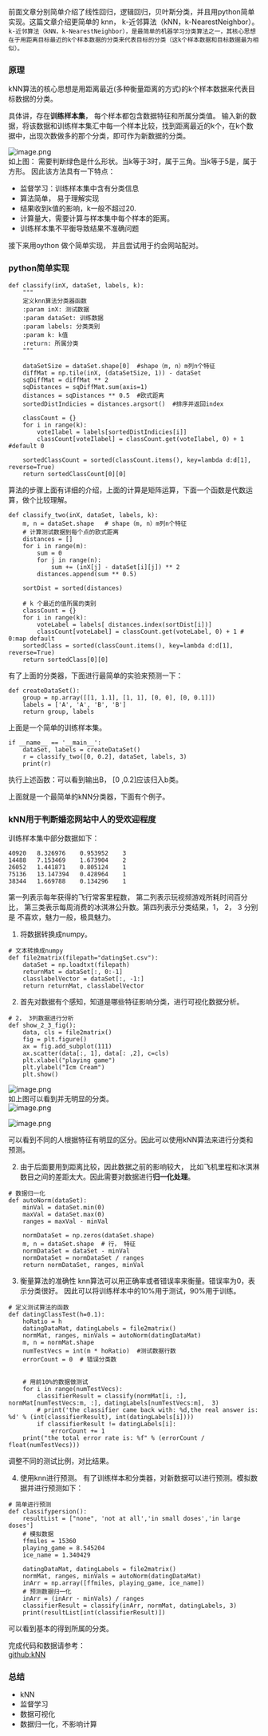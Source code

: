 前面文章分别简单介绍了线性回归，逻辑回归，贝叶斯分类，并且用python简单实现。这篇文章介绍更简单的 knn， k-近邻算法（kNN，k-NearestNeighbor）。  
`k-近邻算法（kNN，k-NearestNeighbor），是最简单的机器学习分类算法之一，其核心思想在于用距离目标最近的k个样本数据的分类来代表目标的分类（这k个样本数据和目标数据最为相似）。
`

### 原理
kNN算法的核心思想是用距离最近(多种衡量距离的方式)的k个样本数据来代表目标数据的分类。

具体讲，存在**训练样本集**， 每个样本都包含数据特征和所属分类值。
输入新的数据，将该数据和训练样本集汇中每一个样本比较，找到距离最近的k个，在k个数据中，出现次数做多的那个分类，即可作为新数据的分类。

![image.png](http://upload-images.jianshu.io/upload_images/1794675-4235d7f648c53ccf.png?imageMogr2/auto-orient/strip%7CimageView2/2/w/620)  
如上图：
需要判断绿色是什么形状。当k等于3时，属于三角。当k等于5是，属于方形。
因此该方法具有一下特点：
* 监督学习：训练样本集中含有分类信息
* 算法简单， 易于理解实现
* 结果收到k值的影响，k一般不超过20.
* 计算量大，需要计算与样本集中每个样本的距离。
* 训练样本集不平衡导致结果不准确问题

接下来用oython 做个简单实现， 并且尝试用于约会网站配对。

### python简单实现

```
def classify(inX, dataSet, labels, k):
    """
    定义knn算法分类器函数
    :param inX: 测试数据
    :param dataSet: 训练数据
    :param labels: 分类类别
    :param k: k值
    :return: 所属分类
    """

    dataSetSize = dataSet.shape[0]  #shape（m, n）m列n个特征
    diffMat = np.tile(inX, (dataSetSize, 1)) - dataSet
    sqDiffMat = diffMat ** 2
    sqDistances = sqDiffMat.sum(axis=1)
    distances = sqDistances ** 0.5  #欧式距离
    sortedDistIndicies = distances.argsort()  #排序并返回index

    classCount = {}
    for i in range(k):
        voteIlabel = labels[sortedDistIndicies[i]]
        classCount[voteIlabel] = classCount.get(voteIlabel, 0) + 1 #default 0

    sortedClassCount = sorted(classCount.items(), key=lambda d:d[1], reverse=True)
    return sortedClassCount[0][0]
```
算法的步骤上面有详细的介绍，上面的计算是矩阵运算，下面一个函数是代数运算，做个比较理解。

```
def classify_two(inX, dataSet, labels, k):
    m, n = dataSet.shape   # shape（m, n）m列n个特征
    # 计算测试数据到每个点的欧式距离
    distances = []
    for i in range(m):
        sum = 0
        for j in range(n):
            sum += (inX[j] - dataSet[i][j]) ** 2
        distances.append(sum ** 0.5)

    sortDist = sorted(distances)

    # k 个最近的值所属的类别
    classCount = {}
    for i in range(k):
        voteLabel = labels[ distances.index(sortDist[i])]
        classCount[voteLabel] = classCount.get(voteLabel, 0) + 1 # 0:map default
    sortedClass = sorted(classCount.items(), key=lambda d:d[1], reverse=True)
    return sortedClass[0][0]
```

有了上面的分类器，下面进行最简单的实验来预测一下：
```
def createDataSet():
    group = np.array([[1, 1.1], [1, 1], [0, 0], [0, 0.1]])
    labels = ['A', 'A', 'B', 'B']
    return group, labels
```
上面是一个简单的训练样本集。
```
if __name__ == '__main__':
    dataSet, labels = createDataSet()
    r = classify_two([0, 0.2], dataSet, labels, 3)
    print(r)
```
执行上述函数：可以看到输出B， [0 ,0.2]应该归入b类。

上面就是一个最简单的kNN分类器，下面有个例子。

### kNN用于判断婚恋网站中人的受欢迎程度
训练样本集中部分数据如下：
```
40920	8.326976	0.953952	3
14488	7.153469	1.673904	2
26052	1.441871	0.805124	1
75136	13.147394	0.428964	1
38344	1.669788	0.134296	1
```
第一列表示每年获得的飞行常客里程数， 第二列表示玩视频游戏所耗时间百分比， 第三类表示每周消费的冰淇淋公升数。第四列表示分类结果，1， 2， 3 分别是 不喜欢，魅力一般，极具魅力。

1. 将数据转换成numpy。
```
# 文本转换成numpy
def file2matrix(filepath="datingSet.csv"):
    dataSet = np.loadtxt(filepath)
    returnMat = dataSet[:, 0:-1]
    classlabelVector = dataSet[:, -1:]
    return returnMat, classlabelVector
```

2.  首先对数据有个感知，知道是哪些特征影响分类，进行可视化数据分析。
```
# 2， 3列数据进行分析
def show_2_3_fig():
    data, cls = file2matrix()
    fig = plt.figure()
    ax = fig.add_subplot(111)
    ax.scatter(data[:, 1], data[: ,2], c=cls)
    plt.xlabel("playing game")
    plt.ylabel("Icm Cream")
    plt.show()
```
![image.png](http://upload-images.jianshu.io/upload_images/1794675-6335468443e2b541.png?imageMogr2/auto-orient/strip%7CimageView2/2/w/620)    
如上图可以看到并无明显的分类。  
![image.png](http://upload-images.jianshu.io/upload_images/1794675-b43552ce62995d87.png?imageMogr2/auto-orient/strip%7CimageView2/2/w/620)  

![image.png](http://upload-images.jianshu.io/upload_images/1794675-6edde0efc1e80707.png?imageMogr2/auto-orient/strip%7CimageView2/2/w/620)  

可以看到不同的人根据特征有明显的区分。因此可以使用kNN算法来进行分类和预测。

2. 由于后面要用到距离比较，因此数据之前的影响较大， 比如飞机里程和冰淇淋数目之间的差距太大。因此需要对数据进行**归一化处理**。
```
# 数据归一化
def autoNorm(dataSet):
    minVal = dataSet.min(0)
    maxVal = dataSet.max(0)
    ranges = maxVal - minVal

    normDataSet = np.zeros(dataSet.shape)
    m, n = dataSet.shape  # 行， 特征
    normDataSet = dataSet - minVal
    normDataSet = normDataSet / ranges
    return normDataSet, ranges, minVal
```

3. 衡量算法的准确性
knn算法可以用正确率或者错误率来衡量。错误率为0，表示分类很好。
因此可以将训练样本中的10%用于测试，90%用于训练。
```
# 定义测试算法的函数
def datingClassTest(h=0.1):
    hoRatio = h
    datingDataMat, datingLabels = file2matrix()
    normMat, ranges, minVals = autoNorm(datingDataMat)
    m, n = normMat.shape
    numTestVecs = int(m * hoRatio)  #测试数据行数
    errorCount = 0  # 错误分类数


    # 用前10%的数据做测试
    for i in range(numTestVecs):
        classifierResult = classify(normMat[i, :], normMat[numTestVecs:m, :], datingLabels[numTestVecs:m],  3)
        # print('the classifier came back with: %d,the real answer is: %d' % (int(classifierResult), int(datingLabels[i])))
        if classifierResult != datingLabels[i]:
            errorCount += 1
    print("the total error rate is: %f" % (errorCount / float(numTestVecs)))
```

调整不同的测试比例，对比结果。

4. 使用knn进行预测。
有了训练样本和分类器，对新数据可以进行预测。模拟数据并进行预测如下：
```
# 简单进行预测
def classifypersion():
    resultList = ["none", 'not at all','in small doses','in large doses']
    # 模拟数据
    ffmiles = 15360
    playing_game = 8.545204
    ice_name = 1.340429

    datingDataMat, datingLabels = file2matrix()
    normMat, ranges, minVals = autoNorm(datingDataMat)
    inArr = np.array([ffmiles, playing_game, ice_name])
    # 预测数据归一化
    inArr = (inArr - minVals) / ranges
    classifierResult = classify(inArr, normMat, datingLabels, 3)
    print(resultList[int(classifierResult)])
```

可以看到基本的得到所属的分类。

完成代码和数据请参考：  
[github:kNN](https://github.com/yunshuipiao/cheatsheets-ai-code/tree/master/machine_learning_algorithm/kNN)

### 总结
* kNN
* 监督学习
*  数据可视化
* 数据归一化，不影响计算





